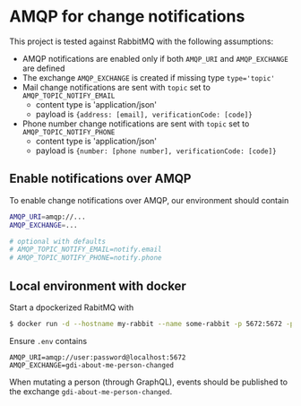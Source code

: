 # AMQP for change notifications

This project is tested against RabbitMQ with the following assumptions:

- AMQP notifications are enabled only if both `AMQP_URI` and `AMQP_EXCHANGE` are defined
- The exchange `AMQP_EXCHANGE` is created if missing type `type='topic'` 
- Mail change notifications are sent with `topic` set to `AMQP_TOPIC_NOTIFY_EMAIL`
  - content type is 'application/json'
  - payload is `{address: [email], verificationCode: [code]}`
- Phone number change notifications are sent with `topic` set to `AMQP_TOPIC_NOTIFY_PHONE`
  - content type is 'application/json'
  - payload is `{number: [phone number], verificationCode: [code]}`


## Enable notifications over AMQP
To enable change notifications over AMQP, our environment should contain

```sh
AMQP_URI=amqp://...
AMQP_EXCHANGE=...

# optional with defaults
# AMQP_TOPIC_NOTIFY_EMAIL=notify.email
# AMQP_TOPIC_NOTIFY_PHONE=notify.phone
```

## Local environment with docker

Start a dpockerized RabitMQ with
``` sh
$ docker run -d --hostname my-rabbit --name some-rabbit -p 5672:5672 -p 888:15672 -e RABBITMQ_DEFAULT_USER=user -e RABBITMQ_DEFAULT_PASS=password rabbitmq:3-management
```
 Ensure `.env` contains
 ```env
 AMQP_URI=amqp://user:password@localhost:5672
AMQP_EXCHANGE=gdi-about-me-person-changed
 ``` 

 When mutating a person (through GraphQL), events should be published to the exchange `gdi-about-me-person-changed`.
